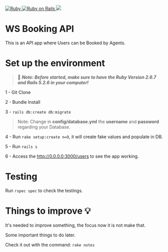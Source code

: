 <a href="https://www.ruby-lang.org/pt/">
  <img alt="Ruby" src="https://img.shields.io/badge/Ruby-2.6.7-brightgreen" target="_blank">
</a>
<a href="https://rubyonrails.org/">
  <img alt="Ruby on Rails" src="https://img.shields.io/badge/Rails-5.2.6-brightgreen" target="_blank">
</a>
<a href="https://codeclimate.com/github/MoacirPetry/ws-booking-api/maintainability"><img src="https://api.codeclimate.com/v1/badges/384a16cdf393577c51b0/maintainability" /></a>

# WS Booking API

This is an API app where Users can be Booked by Agents.

# Set up the environment

>🚨 ***Note: Before started, make  sure to have the Ruby Version 2.6.7 and Rails 5.2.6 in your computer!***

1 - Git Clone

2 - Bundle Install

3 - `rails db:create db:migrate`

>Note: Change in **config/database.yml** the **username** and **password** regarding your Database.

4 - Run `rake setup:create n=9`, it will create fake values and populate in DB.

5 - Run `rails s`

6 - Access the http://0.0.0.0:3000/users to see the app working.

# Testing

Run `rspec spec` to check the testings.

# Things to improve 💡

It's needed to improve something, the focus now it is not make that.

Some important things to do later.

Check it out with the command: `rake notes`


